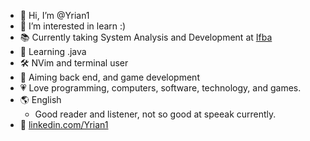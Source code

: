 - 👋 Hi, I’m @Yrian1
- 👀 I’m interested in learn :)
- 📚 Currently taking System Analysis and Development at [Ifba](https://portal.ifba.edu.br/ "Federal institute of bahia, located in brazil")
- 🌱 Learning .java
- 🛠️ NVim and terminal user
- 🎯 Aiming back end, and game development
- 💗 Love programming, computers, software, technology, and games.
- 🌎 English
  + Good reader and listener, not so good at speeak currently.
- 🔗 [linkedin.com/Yrian1](https://linkedin.com/in/yago-rian)
<!---
Yrian1/Yrian1 is a ✨ special ✨ repository because its `README.md` (this file) appears on your GitHub profile.
You can click the Preview link to take a look at your changes.
--->
